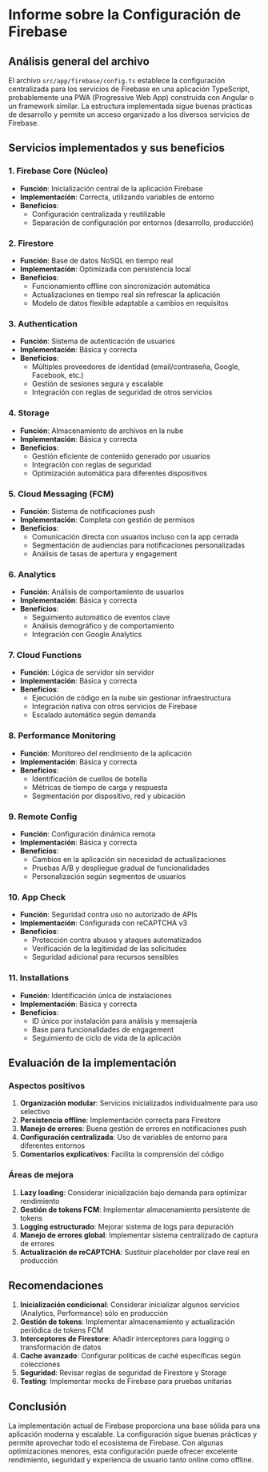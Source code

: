# Informe sobre la Configuración de Firebase

## Análisis general del archivo

El archivo `src/app/firebase/config.ts` establece la configuración centralizada para los servicios de Firebase en una aplicación TypeScript, probablemente una PWA (Progressive Web App) construida con Angular o un framework similar. La estructura implementada sigue buenas prácticas de desarrollo y permite un acceso organizado a los diversos servicios de Firebase.

## Servicios implementados y sus beneficios

### 1. Firebase Core (Núcleo)
- **Función**: Inicialización central de la aplicación Firebase
- **Implementación**: Correcta, utilizando variables de entorno
- **Beneficios**: 
  - Configuración centralizada y reutilizable
  - Separación de configuración por entornos (desarrollo, producción)

### 2. Firestore
- **Función**: Base de datos NoSQL en tiempo real
- **Implementación**: Optimizada con persistencia local
- **Beneficios**:
  - Funcionamiento offline con sincronización automática
  - Actualizaciones en tiempo real sin refrescar la aplicación
  - Modelo de datos flexible adaptable a cambios en requisitos

### 3. Authentication
- **Función**: Sistema de autenticación de usuarios
- **Implementación**: Básica y correcta
- **Beneficios**:
  - Múltiples proveedores de identidad (email/contraseña, Google, Facebook, etc.)
  - Gestión de sesiones segura y escalable
  - Integración con reglas de seguridad de otros servicios

### 4. Storage
- **Función**: Almacenamiento de archivos en la nube
- **Implementación**: Básica y correcta
- **Beneficios**:
  - Gestión eficiente de contenido generado por usuarios
  - Integración con reglas de seguridad
  - Optimización automática para diferentes dispositivos

### 5. Cloud Messaging (FCM)
- **Función**: Sistema de notificaciones push
- **Implementación**: Completa con gestión de permisos
- **Beneficios**:
  - Comunicación directa con usuarios incluso con la app cerrada
  - Segmentación de audiencias para notificaciones personalizadas
  - Análisis de tasas de apertura y engagement

### 6. Analytics
- **Función**: Análisis de comportamiento de usuarios
- **Implementación**: Básica y correcta
- **Beneficios**:
  - Seguimiento automático de eventos clave
  - Análisis demográfico y de comportamiento
  - Integración con Google Analytics

### 7. Cloud Functions
- **Función**: Lógica de servidor sin servidor
- **Implementación**: Básica y correcta
- **Beneficios**:
  - Ejecución de código en la nube sin gestionar infraestructura
  - Integración nativa con otros servicios de Firebase
  - Escalado automático según demanda

### 8. Performance Monitoring
- **Función**: Monitoreo del rendimiento de la aplicación
- **Implementación**: Básica y correcta
- **Beneficios**:
  - Identificación de cuellos de botella
  - Métricas de tiempo de carga y respuesta
  - Segmentación por dispositivo, red y ubicación

### 9. Remote Config
- **Función**: Configuración dinámica remota
- **Implementación**: Básica y correcta
- **Beneficios**:
  - Cambios en la aplicación sin necesidad de actualizaciones
  - Pruebas A/B y despliegue gradual de funcionalidades
  - Personalización según segmentos de usuarios

### 10. App Check
- **Función**: Seguridad contra uso no autorizado de APIs
- **Implementación**: Configurada con reCAPTCHA v3
- **Beneficios**:
  - Protección contra abusos y ataques automatizados
  - Verificación de la legitimidad de las solicitudes
  - Seguridad adicional para recursos sensibles

### 11. Installations
- **Función**: Identificación única de instalaciones
- **Implementación**: Básica y correcta
- **Beneficios**:
  - ID único por instalación para análisis y mensajería
  - Base para funcionalidades de engagement
  - Seguimiento de ciclo de vida de la aplicación

## Evaluación de la implementación

### Aspectos positivos
1. **Organización modular**: Servicios inicializados individualmente para uso selectivo
2. **Persistencia offline**: Implementación correcta para Firestore
3. **Manejo de errores**: Buena gestión de errores en notificaciones push
4. **Configuración centralizada**: Uso de variables de entorno para diferentes entornos
5. **Comentarios explicativos**: Facilita la comprensión del código

### Áreas de mejora
1. **Lazy loading**: Considerar inicialización bajo demanda para optimizar rendimiento
2. **Gestión de tokens FCM**: Implementar almacenamiento persistente de tokens
3. **Logging estructurado**: Mejorar sistema de logs para depuración
4. **Manejo de errores global**: Implementar sistema centralizado de captura de errores
5. **Actualización de reCAPTCHA**: Sustituir placeholder por clave real en producción

## Recomendaciones

1. **Inicialización condicional**: Considerar inicializar algunos servicios (Analytics, Performance) sólo en producción
2. **Gestión de tokens**: Implementar almacenamiento y actualización periódica de tokens FCM
3. **Interceptores de Firestore**: Añadir interceptores para logging o transformación de datos
4. **Cache avanzado**: Configurar políticas de caché específicas según colecciones
5. **Seguridad**: Revisar reglas de seguridad de Firestore y Storage
6. **Testing**: Implementar mocks de Firebase para pruebas unitarias

## Conclusión

La implementación actual de Firebase proporciona una base sólida para una aplicación moderna y escalable. La configuración sigue buenas prácticas y permite aprovechar todo el ecosistema de Firebase. Con algunas optimizaciones menores, esta configuración puede ofrecer excelente rendimiento, seguridad y experiencia de usuario tanto online como offline.
